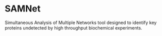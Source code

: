 SAMNet
======

Simultaneous Analysis of Multiple Networks tool designed to identify key proteins undetected by high throughput biochemical experiments.